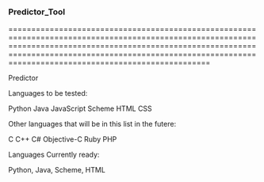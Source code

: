 ### Predictor_Tool
====================================================================================================================================================================================================================================================================

Predictor

Languages to be tested:

Python Java JavaScript Scheme HTML CSS

Other languages that will be in this list in the futere:

C C++ C# Objective-C Ruby PHP

Languages Currently ready:

Python, Java, Scheme, HTML


